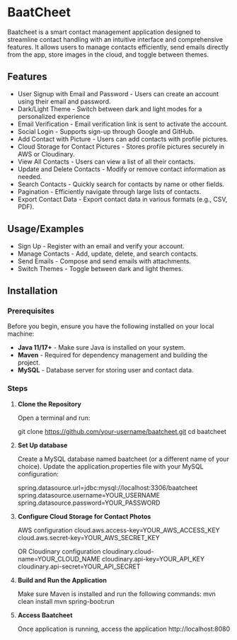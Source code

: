
# BaatCheet

Baatcheet is a smart contact management application designed to streamline contact handling with an intuitive interface and comprehensive features. It allows users to manage contacts efficiently, send emails directly from the app, store images in the cloud, and toggle between themes.



## Features

- User Signup with Email and Password - Users can create an account using their email and password.
- Dark/Light Theme - Switch between dark and light modes for a personalized experience
- Email Verification - Email verification link is sent to activate the account.
- Social Login - Supports sign-up through Google and GitHub.
- Add Contact with Picture - Users can add contacts with profile pictures.
- Cloud Storage for Contact Pictures - Stores profile pictures securely in AWS or Cloudinary.
- View All Contacts - Users can view a list of all their contacts.
- Update and Delete Contacts - Modify or remove contact information as needed.
- Search Contacts - Quickly search for contacts by name or other fields.
- Pagination - Efficiently navigate through large lists of contacts.
- Export Contact Data - Export contact data in various formats (e.g., CSV, PDF).


## Usage/Examples

- Sign Up - Register with an email and verify your account.
- Manage Contacts - Add, update, delete, and search contacts.
- Send Emails - Compose and send emails with attachments.
- Switch Themes - Toggle between dark and light themes.


## Installation

### Prerequisites

Before you begin, ensure you have the following installed on your local machine:

- **Java 11/17+** - Make sure Java is installed on your system.
- **Maven** - Required for dependency management and building the project.
- **MySQL** - Database server for storing user and contact data.

### Steps

1. **Clone the Repository**

   Open a terminal and run:

   git clone https://github.com/your-username/baatcheet.git
   cd baatcheet
   
3. **Set Up database**

   
   Create a MySQL database named baatcheet (or a different name of your choice).
   Update the application.properties file with your MySQL configuration:

   spring.datasource.url=jdbc:mysql://localhost:3306/baatcheet
   spring.datasource.username=YOUR_USERNAME
   spring.datasource.password=YOUR_PASSWORD

3. **Configure Cloud Storage for Contact Photos**

   AWS configuration
   cloud.aws.access-key=YOUR_AWS_ACCESS_KEY
   cloud.aws.secret-key=YOUR_AWS_SECRET_KEY

   OR Cloudinary configuration
   cloudinary.cloud-name=YOUR_CLOUD_NAME
   cloudinary.api-key=YOUR_API_KEY
   cloudinary.api-secret=YOUR_API_SECRET

   
5. **Build and Run the Application**

   Make sure Maven is installed and run the following commands:
   mvn clean install
   mvn spring-boot:run
   
7. **Access Baatcheet**
   
   Once application is running, access the application
   http://localhost:8080



